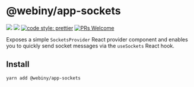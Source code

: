 # @webiny/app-sockets
[![](https://img.shields.io/npm/dw/@webiny/app-sockets.svg)](https://www.npmjs.com/package/@webiny/app-sockets) 
[![](https://img.shields.io/npm/v/@webiny/app-sockets.svg)](https://www.npmjs.com/package/@webiny/app-sockets)
[![code style: prettier](https://img.shields.io/badge/code_style-prettier-ff69b4.svg?style=flat-square)](https://github.com/prettier/prettier)
[![PRs Welcome](https://img.shields.io/badge/PRs-welcome-brightgreen.svg?style=flat-square)](http://makeapullrequest.com)

Exposes a simple `SocketsProvider` React provider component and enables you to quickly send socket messages via the `useSockets` React hook.

## Install
```
yarn add @webiny/app-sockets
```
